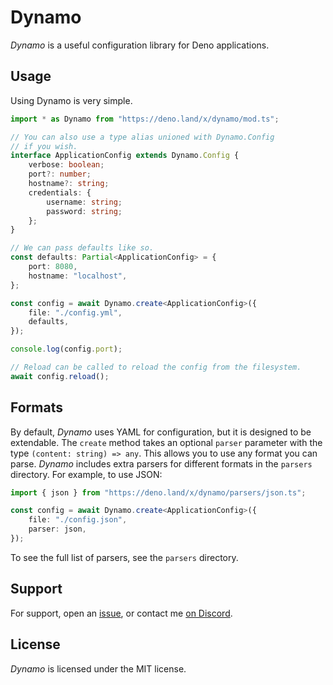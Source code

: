 # Dynamo

_Dynamo_ is a useful configuration library for Deno applications.

## Usage

Using Dynamo is very simple.

```ts
import * as Dynamo from "https://deno.land/x/dynamo/mod.ts";

// You can also use a type alias unioned with Dynamo.Config
// if you wish.
interface ApplicationConfig extends Dynamo.Config {
	verbose: boolean;
	port?: number;
	hostname?: string;
	credentials: {
		username: string;
		password: string;
	};
}

// We can pass defaults like so.
const defaults: Partial<ApplicationConfig> = {
	port: 8080,
	hostname: "localhost",
};

const config = await Dynamo.create<ApplicationConfig>({
	file: "./config.yml",
	defaults,
});

console.log(config.port);

// Reload can be called to reload the config from the filesystem.
await config.reload();
```

## Formats

By default, _Dynamo_ uses YAML for configuration, but it is designed to be
extendable. The `create` method takes an optional `parser` parameter with the
type `(content: string) => any`. This allows you to use any format you can
parse. _Dynamo_ includes extra parsers for different formats in the `parsers`
directory. For example, to use JSON:

```ts
import { json } from "https://deno.land/x/dynamo/parsers/json.ts";

const config = await Dynamo.create<ApplicationConfig>({
	file: "./config.json",
	parser: json,
});
```

To see the full list of parsers, see the `parsers` directory.

## Support

For support, open an [issue](https://github.com/Jamalam360/Dynamo/issues), or contact me [on Discord](https://discord.jamalam.tech).

## License

_Dynamo_ is licensed under the MIT license.
